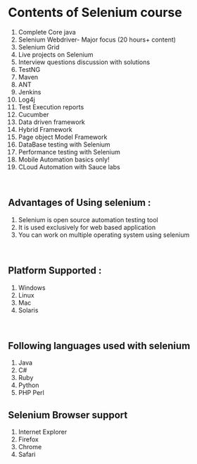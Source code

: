 ​

# Contents of Selenium course

1) Complete Core java
2) Selenium Webdriver- Major focus (20 hours+ content)
3) Selenium Grid
4) Live projects on Selenium 
5) Interview questions discussion with solutions
6) TestNG
7) Maven
8) ANT
9) Jenkins
10) Log4j
11) Test Execution reports
12) Cucumber
13) Data driven framework
14) Hybrid Framework
15) Page object Model Framework
16) DataBase testing with Selenium
17) Performance testing with Selenium
18) Mobile Automation basics only!
19) CLoud Automation with Sauce labs


​
## Advantages of Using selenium :

1) Selenium is open source automation testing tool
2) It is used exclusively for web based application
3) You can work on multiple operating system using selenium

​
## Platform Supported :

1) Windows
2) Linux
3) Mac
4) Solaris

​
## Following languages used with selenium
1) Java
2) C#
3) Ruby
4) Python
5) PHP Perl

## Selenium Browser support
1) Internet Explorer
2) Firefox
3) Chrome
4) Safari

